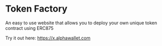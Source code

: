 # Token Factory
An easy to use website that allows you to deploy your own unique token contract using ERC875

Try it out here: https://x.alphawallet.com
